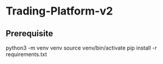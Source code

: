 # Trading-Platform-v2

## Prerequisite
python3 -m venv venv
source venv/bin/activate
pip install -r requirements.txt

